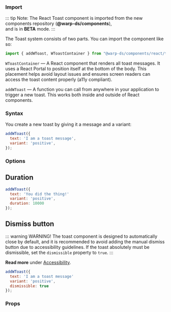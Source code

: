 ### Import

::: tip Note:
The React Toast component is imported from the new components repository (**@warp-ds/components**), <br />
and is in **BETA** mode.
:::

The Toast system consists of two parts.
You can import the component like so:

```js
import { addWToast, WToastContainer } from "@warp-ds/components/react/toast";
```

`WToastContainer` — A React component that renders all toast messages. It uses a React Portal to position itself at the bottom of the body. This placement helps avoid layout issues and ensures screen readers can access the toast content properly (a11y compliant).

`addWToast` — A function you can call from anywhere in your application to trigger a new toast. This works both inside and outside of React components.

### Syntax

You create a new toast by giving it a message and a variant:

```js
addWToast({ 
  text: 'I am a toast message', 
  variant: 'positive', 
});
```

### Options

## Duration

```js
addWToast({
  text: 'You did the thing!'
  variant: 'positive',
  duration: 10000
});
```

## Dismiss button

::: warning WARNING! 
The toast component is designed to automatically close by default, and it is recommended to avoid adding the manual dismiss button due to accessibility guidelines. If the toast absolutely must be dismissible, set the `dismissible` property to `true`.
:::

**Read more** under [Accessibility](#accessibility).

```js
addWToast({
  text: 'I am a toast message'
  variant: 'positive',
  dismissible: true
});
```

### Props

<api-table type="react" component="Toast" />
